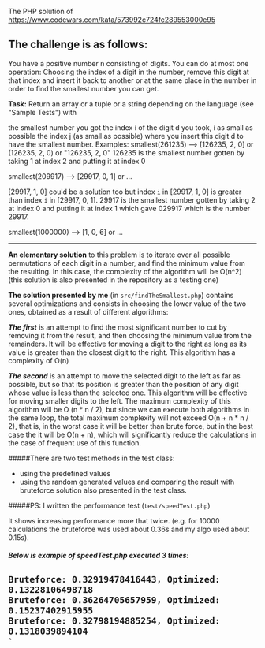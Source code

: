 The PHP solution of https://www.codewars.com/kata/573992c724fc289553000e95

The challenge is as follows:
---

You have a positive number n consisting of digits. You can do at most one operation: Choosing the index of a digit in the number, remove this digit at that index and insert it back to another or at the same place in the number in order to find the smallest number you can get.

**Task:**
Return an array or a tuple or a string depending on the language (see "Sample Tests") with

the smallest number you got
the index i of the digit d you took, i as small as possible
the index j (as small as possible) where you insert this digit d to have the smallest number.
Examples:
smallest(261235) --> [126235, 2, 0] or (126235, 2, 0) or "126235, 2, 0"
126235 is the smallest number gotten by taking 1 at index 2 and putting it at index 0

smallest(209917) --> [29917, 0, 1] or ...

[29917, 1, 0] could be a solution too but index `i` in [29917, 1, 0] is greater than 
index `i` in [29917, 0, 1].
29917 is the smallest number gotten by taking 2 at index 0 and putting it at index 1 which gave 029917 which is the number 29917.

smallest(1000000) --> [1, 0, 6] or ...

---

**An elementary solution** to this problem is to iterate over all possible permutations of each digit in a number, and find the minimum value from the resulting.
In this case, the complexity of the algorithm will be O(n^2) (this solution is also presented in the repository as a testing one)

**The solution presented by me** (in `src/findTheSmallest.php`) contains several optimizations and consists in choosing the lower value of the two ones,
obtained as a result of different algorithms:

**_The first_** is an attempt to find the most significant number to cut by removing it from the result, and then choosing the minimum value from the remainders. It will be effective for moving a digit to the right as long as its value is greater than the closest digit to the right.
This algorithm has a complexity of O(n)

**_The second_** is an attempt to move the selected digit to the left as far as possible,
but so that its position is greater than the position of any digit whose value is less than the selected one.
This algorithm will be effective for moving smaller digits to the left.
The maximum complexity of this algorithm will be O (n * n / 2), but since we can execute both algorithms in the same loop,
the total maximum complexity will not exceed O(n + n * n / 2), that is, in the worst case it will be better than brute force,
but in the best case the it will be O(n + n), which will significantly reduce the calculations in the case of frequent use of this function.

#####There are two test methods in the test class:
- using the predefined values
- using the random generated values and comparing the result with bruteforce solution also presented in the test class.

#####PS: I written the performance test (`test/speedTest.php`)

It shows increasing performance more that twice.  (e.g. for 10000 calculations the bruteforce was used about 0.36s and my algo used about 0.15s).

##### Below is example of speedTest.php executed 3 times:
`Bruteforce: 0.32919478416443, Optimized: 0.13228106498718`  
`Bruteforce: 0.36264705657959, Optimized: 0.15237402915955`  
`Bruteforce: 0.32798194885254, Optimized: 0.1318039894104`  
`
---
